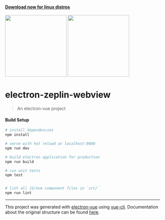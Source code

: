 <h4><a href="https://github.com/shavidzet/electron-zeplin-webview/releases/download/0.0.1/electron-zeplin-webview_0.0.1_amd64.deb">Download now for linux distros</a></h4>

<img src="https://i.imgur.com/fgPzr6W.png" width="200px" /> <img src="https://i.imgur.com/qAOpyW7.png" width="200px" />

# electron-zeplin-webview

> An electron-vue project

#### Build Setup

``` bash
# install dependencies
npm install

# serve with hot reload at localhost:9080
npm run dev

# build electron application for production
npm run build

# run unit tests
npm test


# lint all JS/Vue component files in `src/`
npm run lint

```

---

This project was generated with [electron-vue](https://github.com/SimulatedGREG/electron-vue) using [vue-cli](https://github.com/vuejs/vue-cli). Documentation about the original structure can be found [here](https://simulatedgreg.gitbooks.io/electron-vue/content/index.html).

